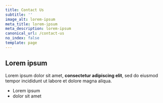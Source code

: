 ```yaml
---
title: Contact Us
subtitle: ''
image_alt: lorem-ipsum
meta_title: lorem-ipsum
meta_description: lorem-ipsum
canonical_url: /contact-us
no_index: false
template: page
---
```

## Lorem ipsum

Lorem ipsum dolor sit amet, **consectetur adipiscing elit**, sed do eiusmod tempor incididunt ut labore et dolore magna aliqua.

- Lorem ipsum
- dolor sit amet